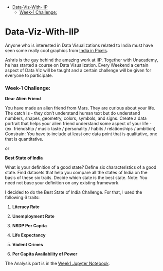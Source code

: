

- [Data-Viz-With-IIP](#data-viz-with-iip)
    - [Week-1 Challenge:](#week-1-challenge)
  
# Data-Viz-With-IIP

Anyone who is interested in Data Visualizations related to India must have seen some really cool graphics from [India in Pixels](https://twitter.com/indiainpixels).

Ashris is the guy behind the amazing work at IIP. Together with Unacademy, he has started a course on Data Visualization. Every Weekend a certain aspect of Data Viz will be taught and a certain challenge will be given for everyone to participate.

### Week-1 Challenge:

**Dear Alien Friend**

You have made an alien friend from Mars.
They are curious about your life. The catch is - they don’t understand human text but do understand numbers, shapes, geometry, colors, symbols, and signs.
Create a data portrait that helps your alien friend understand some aspect of your life -
(ex. friendship / music taste / personality / habits / relationships / ambition)
Constrain: You have to include at least one data point that is qualitative, one that is quantitative.

or

**Best State of India**

What is your definition of a good state?
Define six characteristics of a good state. Find datasets that help you compare all the states of India on the basis of these six traits. Decide which state is the best state.
Note: You need not base your definition on any existing framework.

I decided to do the Best State of India Challenge.
For that, I used the following 6 traits:

1. **Literacy Rate**

2. **Unemployment Rate**

3. **NSDP Per Capita**

4. **Life Expectancy**

5. **Violent Crimes**

6. **Per Capita Availability of Power**

The Analysis part is in the [Week1 Jupyter Notebook](https://github.com/probablyvivek/Data-Viz-With-IIP/blob/main/Week1.ipynb).





